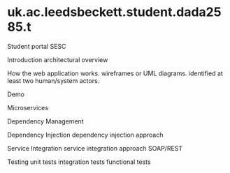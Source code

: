 # uk.ac.leedsbeckett.student.dada2585.t
 Student portal SESC

Introduction
    architectural overview

How the web application works.
    wireframes or UML diagrams.
    identified at least two human/system actors.

Demo

Microservices

Dependency Management

Dependency Injection
    dependency injection approach

Service Integration
    service integration approach
    SOAP/REST

Testing
    unit tests
    integration tests
    functional tests
